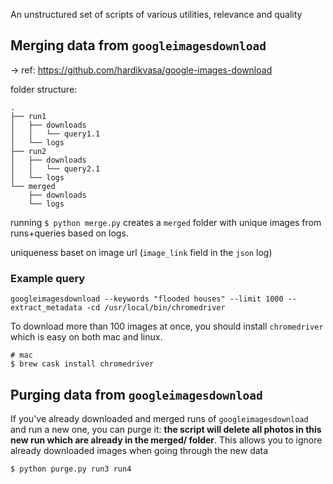 An unstructured set of scripts of various utilities, relevance and quality

## Merging data from `googleimagesdownload`

-> ref: https://github.com/hardikvasa/google-images-download

folder structure:

```
.
├── run1
│   ├── downloads
│   │   └── query1.1
│   └── logs
├── run2
│   ├── downloads
│   │   └── query2.1
│   └── logs
└── merged
    ├── downloads
    └── logs
```

running `$ python merge.py` creates a `merged` folder with unique images from runs+queries based on logs.

uniqueness baset on image url (`image_link` field in the `json` log)

### Example query

```
googleimagesdownload --keywords "flooded houses" --limit 1000 --extract_metadata -cd /usr/local/bin/chromedriver
```

To download more than 100 images at once, you should install `chromedriver` which is easy on both mac and linux.

```
# mac
$ brew cask install chromedriver
```

## Purging data from `googleimagesdownload`

If you've already downloaded and merged runs of `googleimagesdownload` and run a new one, you can purge it: **the script will delete all photos in this new run which are already in the merged/ folder**. This allows you to ignore already downloaded images when going through the new data

```
$ python purge.py run3 run4
```
